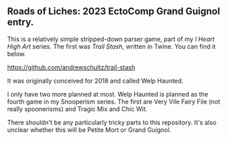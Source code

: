 ## Roads of Liches: 2023 EctoComp Grand Guignol entry.

This is a relatively simple stripped-down parser game, part of my *I Heart High Art* series. The first was *Trail Stash*, written in Twine. You can find it below.

https://github.com/andrewschultz/trail-stash

It was originally conceived for 2018 and called Welp Haunted.

I only have two more planned at most.
Welp Haunted is planned as the fourth game in my Snooperism series. The first are Very Vile Fairy File (not really spoonerisms) and Tragic Mix and Chic Wit.

There shouldn't be any particularly tricky parts to this repository. It's also unclear whether this will be Petite Mort or Grand Guignol.
